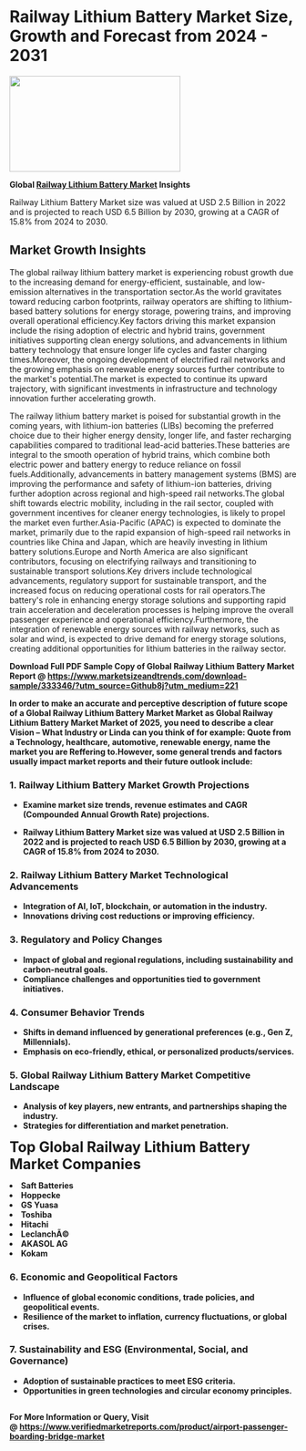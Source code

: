 <H1>Railway Lithium Battery Market Size, Growth and Forecast from 2024 - 2031</H1><img class="aligncenter size-medium wp-image-584254" src="https://thirdeyenews.in/wp-content/uploads/2024/09/Global-Market-Research-300x168.jpeg" alt="" width="300" height="168" /><p><strong>Global&nbsp;<a href="https://www.marketsizeandtrends.com/download-sample/333346/?utm_source=Github8j?utm_medium=221">Railway Lithium Battery Market</a> Insights</strong></p><p>Railway Lithium Battery Market size was valued at USD 2.5 Billion in 2022 and is projected to reach USD 6.5 Billion by 2030, growing at a CAGR of 15.8% from 2024 to 2030.</p><p><h2>Market Growth Insights</h2> <p>The global railway lithium battery market is experiencing robust growth due to the increasing demand for energy-efficient, sustainable, and low-emission alternatives in the transportation sector.As the world gravitates toward reducing carbon footprints, railway operators are shifting to lithium-based battery solutions for energy storage, powering trains, and improving overall operational efficiency.Key factors driving this market expansion include the rising adoption of electric and hybrid trains, government initiatives supporting clean energy solutions, and advancements in lithium battery technology that ensure longer life cycles and faster charging times.Moreover, the ongoing development of electrified rail networks and the growing emphasis on renewable energy sources further contribute to the market's potential.The market is expected to continue its upward trajectory, with significant investments in infrastructure and technology innovation further accelerating growth.<br><b></b></p> <p>The railway lithium battery market is poised for substantial growth in the coming years, with lithium-ion batteries (LIBs) becoming the preferred choice due to their higher energy density, longer life, and faster recharging capabilities compared to traditional lead-acid batteries.These batteries are integral to the smooth operation of hybrid trains, which combine both electric power and battery energy to reduce reliance on fossil fuels.Additionally, advancements in battery management systems (BMS) are improving the performance and safety of lithium-ion batteries, driving further adoption across regional and high-speed rail networks.The global shift towards electric mobility, including in the rail sector, coupled with government incentives for cleaner energy technologies, is likely to propel the market even further.Asia-Pacific (APAC) is expected to dominate the market, primarily due to the rapid expansion of high-speed rail networks in countries like China and Japan, which are heavily investing in lithium battery solutions.Europe and North America are also significant contributors, focusing on electrifying railways and transitioning to sustainable transport solutions.Key drivers include technological advancements, regulatory support for sustainable transport, and the increased focus on reducing operational costs for rail operators.The battery's role in enhancing energy storage solutions and supporting rapid train acceleration and deceleration processes is helping improve the overall passenger experience and operational efficiency.Furthermore, the integration of renewable energy sources with railway networks, such as solar and wind, is expected to drive demand for energy storage solutions, creating additional opportunities for lithium batteries in the railway sector.<br><b></p><p><span class=""><strong>Download Full PDF Sample Copy of Global Railway Lithium Battery Market Report</strong> @ <a href="https://www.marketsizeandtrends.com/download-sample/333346/?utm_source=Github8j?utm_medium=221" target="_blank">https://www.marketsizeandtrends.com/download-sample/333346/?utm_source=Github8j?utm_medium=221</a></span></p><p>In order to make an accurate and perceptive description of future scope of a Global&nbsp;Railway Lithium Battery Market Market as Global&nbsp;Railway Lithium Battery Market Market of 2025, you need to describe a clear Vision &ndash; What Industry or Linda can you think of for example: Quote from a Technology, healthcare, automotive, renewable energy, name the market you are Reffering to.However, some general trends and factors usually impact market reports and their future outlook include:</p><h3>1.&nbsp;<strong>Railway Lithium Battery Market Growth Projections</strong></h3><ul><li>Examine market size trends, revenue estimates and CAGR (Compounded Annual Growth Rate) projections.</li><li><p>Railway Lithium Battery Market size was valued at USD 2.5 Billion in 2022 and is projected to reach USD 6.5 Billion by 2030, growing at a CAGR of 15.8% from 2024 to 2030.</p></li></ul><h3>2.&nbsp;<strong>Railway Lithium Battery Market Technological Advancements</strong></h3><ul><li>Integration of AI, IoT, blockchain, or automation in the industry.</li><li>Innovations driving cost reductions or improving efficiency.</li></ul><h3>3.&nbsp;<strong>Regulatory and Policy Changes</strong></h3><ul><li>Impact of global and regional regulations, including sustainability and carbon-neutral goals.</li><li>Compliance challenges and opportunities tied to government initiatives.</li></ul><h3>4.&nbsp;<strong>Consumer Behavior Trends</strong></h3><ul><li>Shifts in demand influenced by generational preferences (e.g., Gen Z, Millennials).</li><li>Emphasis on eco-friendly, ethical, or personalized products/services.</li></ul><h3>5.&nbsp;<strong>Global Railway Lithium Battery Market Competitive Landscape</strong></h3><ul><li>Analysis of key players, new entrants, and partnerships shaping the industry.</li><li>Strategies for differentiation and market penetration.</li></ul><p data-pm-slice="1 1 []"><span style="color: inherit; font-family: inherit; font-size: 25px;">Top Global Railway Lithium Battery Market Companies</span></p><div class="" data-test-id=""><p><li>Saft Batteries</li><li> Hoppecke</li><li> GS Yuasa</li><li> Toshiba</li><li> Hitachi</li><li> LeclanchÃ©</li><li> AKASOL AG</li><li> Kokam</li></p></div><h3>6.&nbsp;<strong>Economic and Geopolitical Factors</strong></h3><ul><li>Influence of global economic conditions, trade policies, and geopolitical events.</li><li>Resilience of the market to inflation, currency fluctuations, or global crises.</li></ul><h3>7.&nbsp;<strong>Sustainability and ESG (Environmental, Social, and Governance)</strong></h3><ul><li>Adoption of sustainable practices to meet ESG criteria.</li><li>Opportunities in green technologies and circular economy principles.</li></ul><h2><strong style="font-size: 14px;">For More Information or Query, Visit @&nbsp;</strong><a style="background-color: #ffffff; font-size: 14px;" href="https://www.marketsizeandtrends.com/report/railway-lithium-battery-market/" target="_blank">https://www.verifiedmarketreports.com/product/airport-passenger-boarding-bridge-market</a></h2>